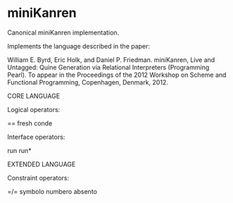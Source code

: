 miniKanren
==========

Canonical miniKanren implementation.

Implements the language described in the paper:

William E. Byrd, Eric Holk, and Daniel P. Friedman.
miniKanren, Live and Untagged: Quine Generation via Relational Interpreters (Programming Pearl).
To appear in the Proceedings of the 2012 Workshop on Scheme and Functional Programming, Copenhagen, Denmark, 2012.


CORE LANGUAGE

Logical operators:

==
fresh
conde

Interface operators:

run
run*


EXTENDED LANGUAGE

Constraint operators:

=/=
symbolo
numbero
absento
